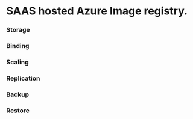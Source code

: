 #  SAAS hosted Azure Image registry.

### Storage


### Binding


### Scaling


### Replication


### Backup


### Restore


